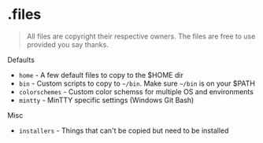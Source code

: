 .files
==========


> All files are copyright their respective owners. 
> The files are free to use provided you say thanks.

Defaults

- `home` - A few default files to copy to the $HOME dir
- `bin` - Custom scripts to copy to `~/bin`. Make sure `~/bin` is on your $PATH
- `colorschemes` - Custom color schemss for multiple OS and environments
- `mintty` - MinTTY specific settings (Windows Git Bash)

Misc

- `installers` - Things that can't be copied but need to be installed
